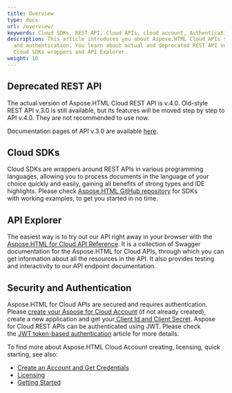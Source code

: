```yaml
---
title: Overview
type: docs
url: /overview/
keywords: Cloud SDKs, REST API, Cloud APIs, cloud account, Authentication
description: This article introduces you about Aspose.HTML Cloud APIs security
  and authentication. You learn about actual and deprecated REST API version,
  Cloud SDKs wrappers and API Explorer.
weight: 10
---
```

## **Deprecated REST API**

The actual version of Aspose.HTML Cloud REST API is v.4.0. Old-style REST API v.3.0 is still available, but its features will be moved step by step to API v.4.0. They are not recommended to use now.

Documentation pages of API v.3.0 are available  [here](https://docs.aspose.cloud/html/archive_v_3_0).

## **Cloud SDKs**

Cloud SDKs are wrappers around REST APIs in various programming languages, allowing you to process documents in the language of your choice quickly and easily, gaining all benefits of strong types and IDE highlights. Please check [Aspose.HTML GitHub repository](https://github.com/aspose-html-cloud/) for SDKs with working examples, to get you started in no time. 

## **API Explorer**

The easiest way is to try out our API right away in your browser with the [Aspose.HTML for Cloud API Reference](https://apireference.aspose.cloud/html/).  It is a collection of Swagger documentation for the Aspose.HTML for Cloud APIs,  through which you can get information about all the resources in the API. It also provides testing and interactivity to our API endpoint documentation.

## **Security and Authentication**

Aspose.HTML for Cloud APIs are secured and requires authentication. Please [create your Aspose for Cloud Account](https://docs.aspose.cloud/total/creating-and-managing-account/) (if not already created), create a new application and get your[ Client Id and Client Secret](https://docs.aspose.cloud/total/create-new-app-and-get-app-key-and-sid/). Aspose for Cloud REST APIs can be authenticated using JWT. Please check the [JWT token-based authentication](https://docs.aspose.cloud/total/json-web-token-authentication/) article for more details.

To find more about Aspose.HTML Cloud Account creating, licensing, quick starting, see also:

* [Create an Account and Get Credentials](/html/create-an-account-and-get-credentials/)
* [Licensing](/html/licensing/)
* [Getting Started](/html/getting-started/)
